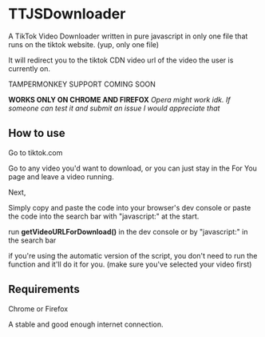 # TTJSDownloader

A TikTok Video Downloader written in pure javascript in only one file that runs on the tiktok website. 
(yup, only one file)

It will redirect you to the tiktok CDN video url of the video the user is currently on.

TAMPERMONKEY SUPPORT COMING SOON

**WORKS ONLY ON CHROME AND FIREFOX**
*Opera might work idk. If someone can test it and submit an issue I would appreciate that*

## How to use
Go to tiktok.com

Go to any video you'd want to download, or you can just stay in the For You page and leave a video running.

Next,

Simply copy and paste the code into your browser's dev console or paste the code into the search bar with "javascript:" at the start.

run **getVideoURLForDownload()** in the dev console or by "javascript:" in the search bar

if you're using the automatic version of the script, you don't need to run the function and it'll do it for you. (make sure you've selected your video first)

## Requirements


Chrome or Firefox

A stable and good enough internet connection.
